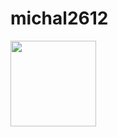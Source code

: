 # michal2612

<img height="137px" src="https://stackoverflow-card.vercel.app/?userID=8549646&theme=dracula" />

